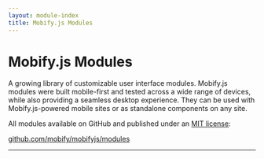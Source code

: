 ```yaml
---
layout: module-index
title: Mobify.js Modules
---
```


# Mobify.js Modules

A growing library of customizable user interface modules. Mobify.js 
modules were built mobile-first and tested across a wide range of 
devices, while also providing a seamless desktop experience. They can 
be used with Mobify.js-powered mobile sites or as standalone components 
on any site.

All modules available on GitHub and published under an <a href="{{ site.baseurl }}/license/">MIT license</a>:

[github.com/mobify/mobifyjs/modules](https://github.com/mobify/mobifyjs/modules)

----

